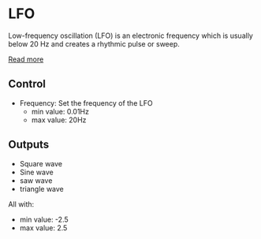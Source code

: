 # LFO
Low-frequency oscillation (LFO) is an electronic frequency which is usually below 20 Hz and creates a rhythmic pulse or sweep.

[Read more](https://en.wikipedia.org/wiki/Low-frequency_oscillation)

## Control
* Frequency: Set the frequency of the LFO
  * min value: 0.01Hz
  * max value: 20Hz

## Outputs
* Square wave
* Sine wave
* saw wave
* triangle wave

All with:
  * min value: -2.5
  * max value: 2.5
